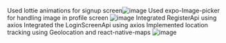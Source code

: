 Used lottie animations for signup screen![image](https://github.com/senpaiblue/LocoApp/assets/116601734/22fcf2b3-a064-4a86-8ba4-b607e1613625)
Used expo-Image-picker for handling image in profile screen ![image](https://github.com/senpaiblue/LocoApp/assets/116601734/eb616542-e2aa-4f0e-b8a4-1073a36d6d83)
Integrated RegisterApi using axios
Integrated the LoginScreenApi using axios
Implemented location tracking using Geolocation and react-native-maps ![image](https://github.com/senpaiblue/LocoApp/assets/116601734/ceaa9880-0b89-4440-a08c-157fa77c8258)
